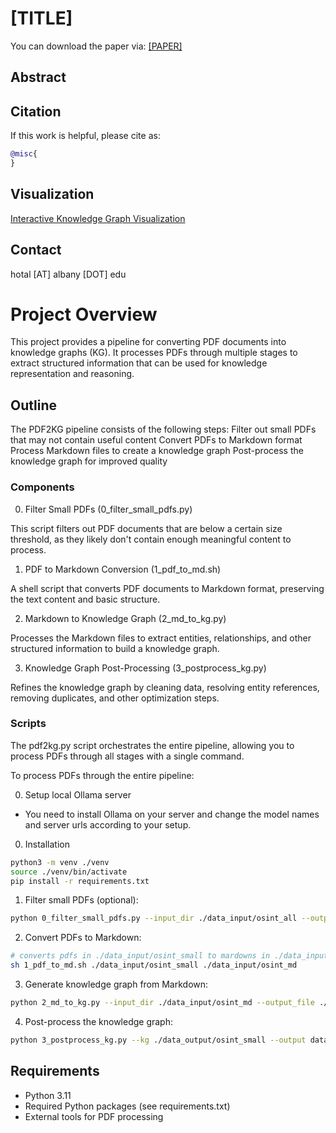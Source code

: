 

# [TITLE]


You can download the paper via: [[PAPER]](https://)


## Abstract


## Citation

If this work is helpful, please cite as:

```bibtex
@misc{
}
```

## Visualization

[Interactive Knowledge Graph Visualization](https://)

## Contact

hotal [AT] albany [DOT] edu



# Project Overview
This project provides a pipeline for converting PDF documents into knowledge graphs (KG). It processes PDFs through multiple stages to extract structured information that can be used for knowledge representation and reasoning.

## Outline
The PDF2KG pipeline consists of the following steps:
Filter out small PDFs that may not contain useful content
Convert PDFs to Markdown format
Process Markdown files to create a knowledge graph
Post-process the knowledge graph for improved quality

### Components
0. Filter Small PDFs (0_filter_small_pdfs.py)

This script filters out PDF documents that are below a certain size threshold, as they likely don't contain enough meaningful content to process.

1. PDF to Markdown Conversion (1_pdf_to_md.sh)

A shell script that converts PDF documents to Markdown format, preserving the text content and basic structure.

2. Markdown to Knowledge Graph (2_md_to_kg.py)

Processes the Markdown files to extract entities, relationships, and other structured information to build a knowledge graph.

3. Knowledge Graph Post-Processing (3_postprocess_kg.py)

Refines the knowledge graph by cleaning data, resolving entity references, removing duplicates, and other optimization steps.

### Scripts
The pdf2kg.py script orchestrates the entire pipeline, allowing you to process PDFs through all stages with a single command.

To process PDFs through the entire pipeline:

0. Setup local Ollama server

- You need to install Ollama on your server and change the model names and server urls according to your setup.

0. Installation
```bash
python3 -m venv ./venv
source ./venv/bin/activate
pip install -r requirements.txt
```

1. Filter small PDFs (optional):
```bash
python 0_filter_small_pdfs.py --input_dir ./data_input/osint_all --output_dir ./data_input/osint_small 
```

2. Convert PDFs to Markdown:
```bash
# converts pdfs in ./data_input/osint_small to mardowns in ./data_input/osint_md
sh 1_pdf_to_md.sh ./data_input/osint_small ./data_input/osint_md
```

3. Generate knowledge graph from Markdown:
```bash
python 2_md_to_kg.py --input_dir ./data_input/osint_md --output_file ./data_output/osint_small
```

4. Post-process the knowledge graph:
```bash
python 3_postprocess_kg.py --kg ./data_output/osint_small --output data_output/osint_small
```


## Requirements
- Python 3.11
- Required Python packages (see requirements.txt)
- External tools for PDF processing
